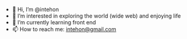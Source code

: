 - 👋 Hi, I’m @intehon
- 👀 I’m interested in exploring the world (wide web) and enjoying life
- 🌱 I’m currently learning front end 
- 📫 How to reach me: intehon@gmail.com

<!---
intehon/intehon is a ✨ special ✨ repository because its `README.md` (this file) appears on your GitHub profile.
You can click the Preview link to take a look at your changes.
--->
